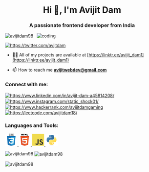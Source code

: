 <h1 align="center">Hi 👋, I'm Avijit Dam</h1>
<h3 align="center">A passionate frontend developer from India</h3>
<img align="right" alt="coding" width="400" src="https://camo.githubusercontent.com/5ddf73ad3a205111cf8c686f687fc216c2946a75005718c8da5b837ad9de78c9/68747470733a2f2f7468756d62732e6766796361742e636f6d2f4576696c4e657874446576696c666973682d736d616c6c2e676966"

<p align="left"> <a href="https://github.com/ryo-ma/github-profile-trophy"><img src="https://github-profile-trophy.vercel.app/?username=avijitdam98" alt="avijitdam98" /></a> </p>

<p align="left"> <a href="https://twitter.com/https://twitter.com/avjitdam" target="blank"><img src="https://img.shields.io/twitter/follow/https://twitter.com/avjitdam?logo=twitter&style=for-the-badge" alt="https://twitter.com/avjitdam" /></a> </p>

- 👨‍💻 All of my projects are available at [https://linktr.ee/avijit_dam1](https://linktr.ee/avijit_dam1)

- 📫 How to reach me **avijitwebdev@gmail.com**

<h3 align="left">Connect with me:</h3>
<p align="left">

<a href="https://linkedin.com/in/https://www.linkedin.com/in/avijit-dam-a45814208/" target="blank"><img align="center" src="https://raw.githubusercontent.com/rahuldkjain/github-profile-readme-generator/master/src/images/icons/Social/linked-in-alt.svg" alt="https://www.linkedin.com/in/avijit-dam-a45814208/" height="30" width="40" /></a>
<a href="https://instagram.com/https://www.instagram.com/static_shock01/" target="blank"><img align="center" src="https://raw.githubusercontent.com/rahuldkjain/github-profile-readme-generator/master/src/images/icons/Social/instagram.svg" alt="https://www.instagram.com/static_shock01/" height="30" width="40" /></a>
<a href="https://www.hackerrank.com/https://www.hackerrank.com/avijitdamgaming" target="blank"><img align="center" src="https://raw.githubusercontent.com/rahuldkjain/github-profile-readme-generator/master/src/images/icons/Social/hackerrank.svg" alt="https://www.hackerrank.com/avijitdamgaming" height="30" width="40" /></a>
<a href="https://www.leetcode.com/https://leetcode.com/avijitdam18/" target="blank"><img align="center" src="https://raw.githubusercontent.com/rahuldkjain/github-profile-readme-generator/master/src/images/icons/Social/leet-code.svg" alt="https://leetcode.com/avijitdam18/" height="30" width="40" /></a>
</p>

<h3 align="left">Languages and Tools:</h3>
<p align="left"> <a href="https://www.w3schools.com/css/" target="_blank" rel="noreferrer"> <img src="https://raw.githubusercontent.com/devicons/devicon/master/icons/css3/css3-original-wordmark.svg" alt="css3" width="40" height="40"/> </a> <a href="https://www.w3.org/html/" target="_blank" rel="noreferrer"> <img src="https://raw.githubusercontent.com/devicons/devicon/master/icons/html5/html5-original-wordmark.svg" alt="html5" width="40" height="40"/> </a> <a href="https://developer.mozilla.org/en-US/docs/Web/JavaScript" target="_blank" rel="noreferrer"> <img src="https://raw.githubusercontent.com/devicons/devicon/master/icons/javascript/javascript-original.svg" alt="javascript" width="40" height="40"/> </a> <a href="https://www.python.org" target="_blank" rel="noreferrer"> <img src="https://raw.githubusercontent.com/devicons/devicon/master/icons/python/python-original.svg" alt="python" width="40" height="40"/> </a> </p>

<p><img align="left" src="https://github-readme-stats.vercel.app/api/top-langs?username=avijitdam98&show_icons=true&locale=en&layout=compact" alt="avijitdam98" /></p>

<p>&nbsp;<img align="center" src="https://github-readme-stats.vercel.app/api?username=avijitdam98&show_icons=true&locale=en" alt="avijitdam98" /></p>

<p><img align="center" src="https://github-readme-streak-stats.herokuapp.com/?user=avijitdam98&" alt="avijitdam98" /></p>
